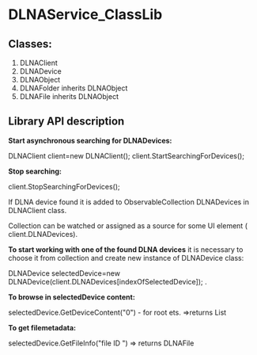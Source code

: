 # DLNAService_ClassLib
## Classes:
1.    DLNAClient
2.    DLNADevice
3.    DLNAObject
4.    DLNAFolder inherits DLNAObject
5.    DLNAFile inherits DLNAObject

## Library API description
**Start asynchronous searching for DLNADevices:** 

DLNAClient client=new DLNAClient(); client.StartSearchingForDevices();

**Stop searching:** 

client.StopSearchingForDevices();

If DLNA device found it is added to ObservableCollection<DLNADevice> DLNADevices in DLNAClient class.
 
Collection can be watched or assigned as a source for some UI element ( client.DLNADevices).
 
**To start working with one of the found DLNA devices** it is necessary to choose it from collection and create new instance of DLNADevice class:

DLNADevice selectedDevice=new DLNADevice(client.DLNADevices[indexOfSelectedDevice]); .

**To browse in selectedDevice content:** 

selectedDevice.GetDeviceContent("0") - for root ets. =>returns List<DLNAObject>
 
**To get filemetadata:** 

selectedDevice.GetFileInfo("file ID ") => returns DLNAFile
